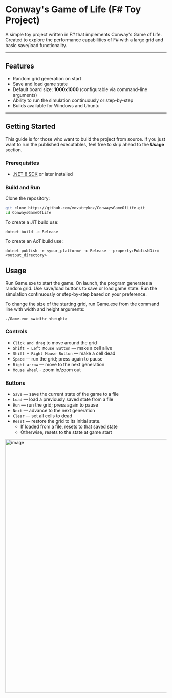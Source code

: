 # Conway's Game of Life (F# Toy Project)

A simple toy project written in F# that implements Conway's Game of Life.  
Created to explore the performance capabilities of F# with a large grid and basic save/load functionality.

---

## Features

- Random grid generation on start  
- Save and load game state  
- Default board size: **1000x1000** (configurable via command-line arguments)  
- Ability to run the simulation continuously or step-by-step  
- Builds available for Windows and Ubuntu  

---

## Getting Started

This guide is for those who want to build the project from source. If you just want to run the published executables, feel free to skip ahead to the **Usage** section.

### Prerequisites

- [.NET 8 SDK](https://dotnet.microsoft.com/en-us/download/dotnet/8.0) or later installed  

### Build and Run

Clone the repository:

```bash
git clone https://github.com/vovatrykoz/ConwaysGameOfLife.git
cd ConwaysGameOfLife
```

To create a JiT build use:
```
dotnet build -c Release
```

To create an AoT build use:
```
dotnet publish -r <your_platform> -c Release --property:PublishDir=<output_directory>
```

## Usage
Run Game.exe to start the game. On launch, the program generates a random grid. Use save/load buttons to save or load game state. Run the simulation continuously or step-by-step based on your preference.

To change the size of the starting grid, run Game.exe from the command line with width and height arguments:
```
./Game.exe <width> <height>
```

### Controls

- `Click and drag` to move around the grid  
- `Shift + Left Mouse Button` — make a cell alive  
- `Shift + Right Mouse Button` — make a cell dead  
- `Space` — run the grid; press again to pause  
- `Right arrow` — move to the next generation
- `Mouse wheel` - zoom in/zoom out

### Buttons

- `Save` — save the current state of the game to a file  
- `Load` — load a previously saved state from a file  
- `Run` — run the grid; press again to pause  
- `Next` — advance to the next generation  
- `Clear` — set all cells to dead  
- `Reset` — restore the grid to its initial state.  
  - If loaded from a file, resets to that saved state  
  - Otherwise, resets to the state at game start  

<img width="1023" height="794" alt="image" src="https://github.com/user-attachments/assets/51f07896-6b65-4c30-a920-ba41c3978bb5" />



